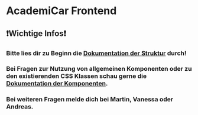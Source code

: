 # AcademiCar Frontend

## ❗Wichtige Infos❗

### Bitte lies dir zu Beginn die [Dokumentation der Struktur](STRUCTURE.md) durch!

### Bei Fragen zur Nutzung von allgemeinen Komponenten oder zu den existierenden CSS Klassen schau gerne die [Dokumentation der Komponenten](COMPONENTS.md).

### Bei weiteren Fragen melde dich bei Martin, Vanessa oder Andreas. 